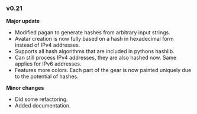 ### v0.21
**Major update**

 * Modified pagan to generate hashes from arbitrary input strings.
 * Avatar creation is now fully based on a hash in hexadecimal form instead of IPv4 addresses.
 * Supports all hash algorithms that are included in pythons hashlib.
 * Can still process IPv4 addresses, they are also hashed now. Same applies for IPv6 addresses.
 * Features more colors. Each part of the gear is now painted uniquely due to the potential of hashes.

 **Minor changes**

 * Did some refactoring.
 * Added documentation.